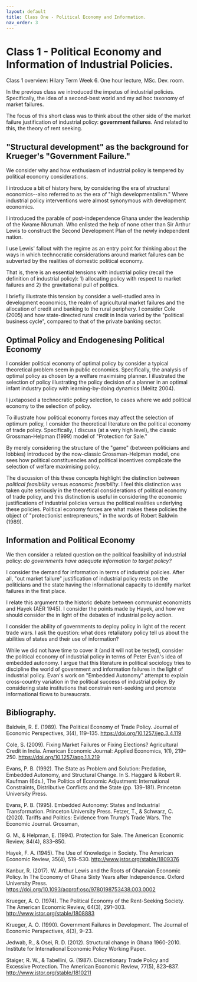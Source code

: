 ```yaml
---
layout: default
title: Class One - Political Economy and Information.
nav_order: 3
---
```


# Class 1 - Political Economy and Information of Industrial Policies.

Class 1 overview: Hilary Term Week 6. One hour lecture, MSc. Dev. room.

In the previous class we introduced the impetus of industrial policies. Specifically, the idea of a second-best world and my ad hoc taxonomy of market failures. 

The focus of this short class was to think about the other side of the market failure justification of industrial policy: __government failures__. And related to this, the theory of rent seeking. 

## "Structural development" as the background for Krueger's "Government Failure."

We consider why and how enthusiasm of industrial policy is tempered by political economy considerations. 

I introduce a bit of history here, by considering the era of structural economics--also referred to as the era of "high developmentalism." Where industrial policy interventions were almost synonymous with development economics. 

I introduced the parable of post-independence Ghana under the leadership of the Kwame Nkrumah. Who enlisted the help of none other than Sir Arthur Lewis to construct the Second Development Plan of the newly independent nation.

I use Lewis' fallout with the regime as an entry point for thinking about the ways in which technocratic considerations around market failures can be subverted by the realities of domestic political economy. 

That is, there is an essential tensions with industrial policy (recall the definition of industrial policy): 1) allocating policy with respect to market failures and 2) the gravitational pull of politics.

I briefly illustrate this tension by consider a well-studied area in development economics, the realm of agricultural market failures and the allocation of credit and banking to the rural periphery. I consider Cole (2005) and how state-directed rural credit in India varied by the "political business cycle", compared to that of the private banking sector.



## Optimal Policy and Endogenesing Political Economy


I consider political economy of optimal policy by consider a typical theoretical problem seem in public economics. Specifically, the analysis of optimal policy as chosen by a welfare maximising planner. I illustrated the selection of policy illustrating the policy decision of a planner in an optimal infant industry policy with learning-by-doing dynamics (Melitz 2004).

I juxtaposed a technocratic policy selection, to cases where we add political economy to the selection of policy. 

To illustrate how political economy forces may affect the selection of optimum policy, I consider the theoretical literature on the political economy of trade policy. Specifically, I discuss (at a very high level), the classic Grossman-Helpman (1999) model of "Protection for Sale."

By merely considering the structure of the "game" (between politicians and lobbies) introduced by the now-classic Grossman-Helpman model, one sees how political constituencies and political incentives complicate the selection of welfare maximising policy. 


The discussion of this these concepts highlight the distinction between _political feasibility_ versus _economic feasibility_. I feel this distinction  was taken quite seriously in the theoretical considerations of political economy of trade policy, and this distinction is useful in considering the economic justifications of industrial policies versus the political realities underlying these policies. Political economy forces are what makes these policies the object of "protectionist entrepreneurs," in the words of Robert Baldwin (1989).


## Information and Political Economy 

We then consider a related question on the political feasibility of industrial policy: _do governments have adequate information to target policy?_

I consider the demand for information in terms of industrial policies. After all, "out market failure" justification of industrial policy rests on the politicians and the state having the informational capacity to identify market failures in the first place. 

I relate this argument to the historic debate between communist economists and Hayek (AER 1945). I consider the points made by Hayek, and how we should consider the in light of the debates of industrial policy action. 

I consider the ability of governments to deploy policy in light of the recent trade wars. I ask the question: what does retaliatory policy tell us about the abilities of states and their use of information?

While we did not have time to cover it (and it will not be tested), consider the political economy of industrial policy in terms of Peter Evan's idea of embedded autonomy. I argue that this literature in political sociology tries to discipline the world of government and information failures in the light of industrial policy. Evan's work on "Embedded Autonomy" attempt to explain cross-country variation in the political success of industrial policy. By considering state institutions that constrain rent-seeking and promote informational flows to bureaucrats. 



## Bibliography.

Baldwin, R. E. (1989). The Political Economy of Trade Policy. Journal of Economic Perspectives, 3(4), 119–135. https://doi.org/10.1257/jep.3.4.119

Cole, S. (2009). Fixing Market Failures or Fixing Elections? Agricultural Credit in India. American Economic Journal: Applied Economics, 1(1), 219–250. https://doi.org/10.1257/app.1.1.219

Evans, P. B. (1992). The State as Problem and Solution: Predation, Embedded Autonomy, and Structural Change. In S. Haggard & Robert R. Kaufman (Eds.), The Politics of Economic Adjustment: International Constraints, Distributive Conflicts and the State (pp. 139–181). Princeton University Press.

Evans, P. B. (1995). Embedded Autonomy: States and Industrial Transformation. Princeton University Press. Fetzer, T., & Schwarz, C. (2020). Tariffs and Politics: Evidence from Trump’s Trade Wars. The Economic Journal. Grossman, 

G. M., & Helpman, E. (1994). Protection for Sale. The American Economic Review, 84(4), 833–850.

Hayek, F. A. (1945). The Use of Knowledge in Society. The American Economic Review, 35(4), 519–530. http://www.jstor.org/stable/1809376

Kanbur, R. (2017). W. Arthur Lewis and the Roots of Ghanaian Economic Policy. In The Economy of Ghana Sixty Years after Independence. Oxford University Press. https://doi.org/10.1093/acprof:oso/9780198753438.003.0002

Krueger, A. O. (1974). The Political Economy of the Rent-Seeking Society. The American Economic Review, 64(3), 291–303. http://www.jstor.org/stable/1808883

Krueger, A. O. (1990). Government Failures in Development. The Journal of Economic Perspectives, 4(3), 9–23.

Jedwab, R., & Osei, R. D. (2012). Structural change in Ghana 1960-2010. Institute for International Economic Policy Working
Paper.

Staiger, R. W., & Tabellini, G. (1987). Discretionary Trade Policy and Excessive Protection. The American Economic Review, 77(5), 823–837. http://www.jstor.org/stable/1810211